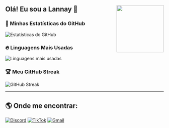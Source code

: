 ## Olá! Eu sou a Lannay 👋 <img src="https://cdn.discordapp.com/attachments/1044104944296394794/1336010885071634583/51fc89000be3c6add111c4ad093e8dde.gif?ex=67a24098&is=67a0ef18&hm=612a5bb22b56bb7d24832d473ecfb38a1474ee7a011304c06ad5a92c3d56b593&" width="150" align="right"/> 

### 🚀 Minhas Estatísticas do GitHub  
![Estatísticas do GitHub](https://github-readme-stats.vercel.app/api?username=lannayofc&show_icons=true&theme=radical)  

### 🔥 Linguagens Mais Usadas  
![Linguagens mais usadas](https://github-readme-stats.vercel.app/api/top-langs/?username=lannayofc&layout=compact&theme=radical)  

### 🏆 Meu GitHub Streak  
![GitHub Streak](https://streak-stats.demolab.com/?user=lannayofc&theme=radical)  

--- 

## 🌎 Onde me encontrar: 

[![Discord](https://img.shields.io/badge/Discord-5865F2?style=for-the-badge&logo=discord&logoColor=white)](https://discordapp.com/users/lanninha.)
[![TikTok](https://img.shields.io/badge/TikTok-000000?style=for-the-badge&logo=tiktok&logoColor=white)](https://www.tiktok.com/@butyrflower?_t=ZM-8tbwlqBJeT7&_r=1)
[![Gmail](https://img.shields.io/badge/Gmail-D14836?style=for-the-badge&logo=gmail&logoColor=white)](mailto:helooberenguer@gmail.com)
